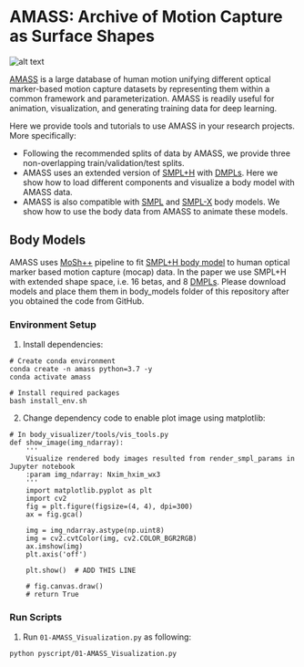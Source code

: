 # AMASS: Archive of Motion Capture as Surface Shapes

![alt text](support_data/github_data/datasets_preview.png "Samples of bodies in AMASS recovered from Motion Capture sequences")

[AMASS](http://amass.is.tue.mpg.de) is a large database of human motion unifying different optical marker-based motion capture datasets by representing them within a common framework and parameterization.
AMASS is readily useful for animation, visualization, and generating training data for deep learning.

Here we provide tools and tutorials to use AMASS in your research projects. More specifically:

- Following the recommended splits of data by AMASS, we provide three non-overlapping train/validation/test splits.
- AMASS uses an extended version of [SMPL+H](http://mano.is.tue.mpg.de/) with [DMPLs](https://smpl.is.tue.mpg.de/).
  Here we show how to load different components and visualize a body model with AMASS data.
- AMASS is also compatible with [SMPL](http://smpl.is.tue.mpg.de) and [SMPL-X](https://smpl-x.is.tue.mpg.de/) body models.
  We show how to use the body data from AMASS to animate these models.

## Body Models

AMASS uses [MoSh++](https://amass.is.tue.mpg.de) pipeline to fit [SMPL+H body model](https://mano.is.tue.mpg.de/)
to human optical marker based motion capture (mocap) data.
In the paper we use SMPL+H with extended shape space, i.e. 16 betas, and 8 [DMPLs](https://smpl.is.tue.mpg.de/).
Please download models and place them them in body_models folder of this repository after you obtained the code from GitHub.

### Environment Setup

1. Install dependencies:

```shell
# Create conda environment
conda create -n amass python=3.7 -y
conda activate amass

# Install required packages
bash install_env.sh
```

2. Change dependency code to enable plot image using matplotlib:

```shell
# In body_visualizer/tools/vis_tools.py
def show_image(img_ndarray):
    '''
    Visualize rendered body images resulted from render_smpl_params in Jupyter notebook
    :param img_ndarray: Nxim_hxim_wx3
    '''
    import matplotlib.pyplot as plt
    import cv2
    fig = plt.figure(figsize=(4, 4), dpi=300)
    ax = fig.gca()

    img = img_ndarray.astype(np.uint8)
    img = cv2.cvtColor(img, cv2.COLOR_BGR2RGB)
    ax.imshow(img)
    plt.axis('off')

    plt.show()  # ADD THIS LINE

    # fig.canvas.draw()
    # return True
```

### Run Scripts

1. Run `01-AMASS_Visualization.py` as following:

```bash
python pyscript/01-AMASS_Visualization.py
```